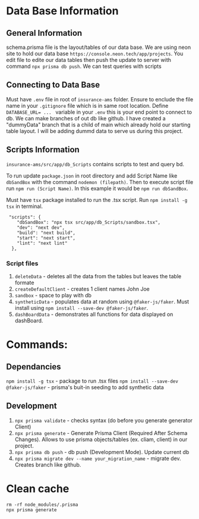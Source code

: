 # Data Base Information

## General Information
schema.prisma file is the layout/tables of our data base. We are using neon site to hold our data base `https://console.neon.tech/app/projects`. You edit file to edite our data tables then push the update to server with command `npx prisma db push`. We can test queries with scripts

## Connecting to Data Base
Must have `.env` file in root of `insurance-ams` folder. Ensure to enclude the file name in your `.gitignore` file which is in same root location. Define `DATABASE_URL= ... ` variable in your `.env` this is your end point to connect to db. We can make branches of out db like github. I have created a "dummyData" branch that is a child of main which already hold our starting table layout. I will be adding dummd data to serve us during this project.

## Scripts Information
`insurance-ams/src/app/db_Scripts` contains scripts to test and query bd.

To run update `package.json` in root directory and add Script Name like `dbSandBox` with the command `nodemon (filepath)`. Then to execute script file run `npm run (Script Name)`. In this example it would be `npm run dbSandBox`.

Must have `tsx` package installed to run the .tsx script. Run `npm install -g tsx` in terminal.

```
 "scripts": {
    "dbSandBox": "npx tsx src/app/db_Scripts/sandbox.tsx",
    "dev": "next dev",
    "build": "next build",
    "start": "next start",
    "lint": "next lint"
  },
```

### Script files
1. `deleteData` - deletes all the data from the tables but leaves the table formate
2. `createDefaultClient` - creates 1 client names John Joe
3. `sandbox` - space to play with db
4. `syntheticData` - populates data at random using `@faker-js/faker`. Must install using `npm install --save-dev @faker-js/faker`.
5. `dashBoardData` - demonstrates all functions for data displayed on dashBoard.

# Commands:

## Dependancies
`npm install -g tsx` - package to run .tsx files
`npm install --save-dev @faker-js/faker` - prisma's buit-in seeding to add synthetic data

## Development
1. `npx prisma validate` - checks syntax (do before you generate generator Client)
2. `npx prisma generate` - Generate Prisma Client (Required After Schema Changes). Allows to use prisma objects/tables (ex. cliam, client) in our project.
3. `npx prisma db push` - db push (Development Mode). Update current db
4. `npx prisma migrate dev --name your_migration_name` - migrate dev. Creates branch like github.

# Clean cache
```
rm -rf node_modules/.prisma
npx prisma generate
```